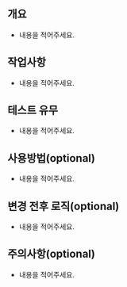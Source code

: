 ## 개요
- 내용을 적어주세요.

## 작업사항
- 내용을 적어주세요.

## 테스트 유무
- 내용을 적어주세요.



## 사용방법(optional)
- 내용을 적어주세요.

## 변경 전후 로직(optional)
- 내용을 적어주세요.

## 주의사항(optional)
- 내용을 적어주세요.
